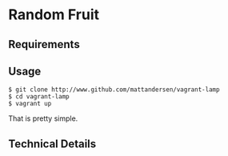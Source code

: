 Random Fruit
============


Requirements
------------

Usage
-----

	$ git clone http://www.github.com/mattandersen/vagrant-lamp
	$ cd vagrant-lamp
	$ vagrant up

That is pretty simple.

Technical Details
-----------------
